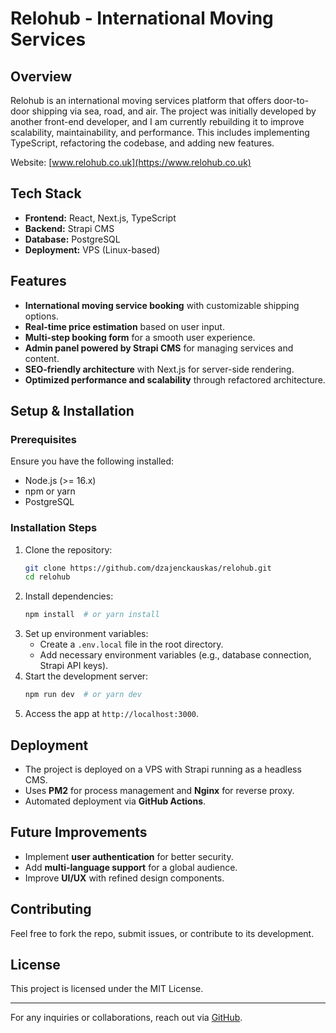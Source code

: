 # Relohub - International Moving Services

## Overview
Relohub is an international moving services platform that offers door-to-door shipping via sea, road, and air. The project was initially developed by another front-end developer, and I am currently rebuilding it to improve scalability, maintainability, and performance. This includes implementing TypeScript, refactoring the codebase, and adding new features.

Website: [www.relohub.co.uk](https://www.relohub.co.uk)

## Tech Stack
- **Frontend:** React, Next.js, TypeScript
- **Backend:** Strapi CMS
- **Database:** PostgreSQL
- **Deployment:** VPS (Linux-based)

## Features
- **International moving service booking** with customizable shipping options.
- **Real-time price estimation** based on user input.
- **Multi-step booking form** for a smooth user experience.
- **Admin panel powered by Strapi CMS** for managing services and content.
- **SEO-friendly architecture** with Next.js for server-side rendering.
- **Optimized performance and scalability** through refactored architecture.

## Setup & Installation
### Prerequisites
Ensure you have the following installed:
- Node.js (>= 16.x)
- npm or yarn
- PostgreSQL

### Installation Steps
1. Clone the repository:
   ```sh
   git clone https://github.com/dzajenckauskas/relohub.git
   cd relohub
   ```
2. Install dependencies:
   ```sh
   npm install  # or yarn install
   ```
3. Set up environment variables:
   - Create a `.env.local` file in the root directory.
   - Add necessary environment variables (e.g., database connection, Strapi API keys).
4. Start the development server:
   ```sh
   npm run dev  # or yarn dev
   ```
5. Access the app at `http://localhost:3000`.

## Deployment
- The project is deployed on a VPS with Strapi running as a headless CMS.
- Uses **PM2** for process management and **Nginx** for reverse proxy.
- Automated deployment via **GitHub Actions**.

## Future Improvements
- Implement **user authentication** for better security.
- Add **multi-language support** for a global audience.
- Improve **UI/UX** with refined design components.

## Contributing
Feel free to fork the repo, submit issues, or contribute to its development.

## License
This project is licensed under the MIT License.

---
For any inquiries or collaborations, reach out via [GitHub](https://github.com/dzajenckauskas/).

